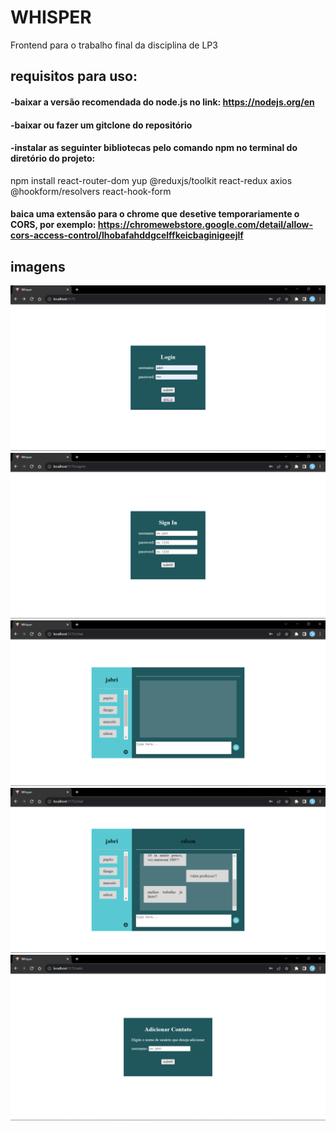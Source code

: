 # WHISPER

Frontend para o trabalho final da disciplina de LP3

## requisitos para uso:

#### -baixar a versão recomendada do node.js no link: https://nodejs.org/en
#### -baixar ou fazer um gitclone do repositório
#### -instalar as seguinter bibliotecas pelo comando npm no terminal do diretório do projeto:
npm install react-router-dom yup @reduxjs/toolkit react-redux axios @hookform/resolvers react-hook-form

#### baica uma extensão para o chrome que desetive temporariamente o CORS, por exemplo: https://chromewebstore.google.com/detail/allow-cors-access-control/lhobafahddgcelffkeicbaginigeejlf

## imagens

![imagem login](./src/assets/login.png)
![imagem login](./src/assets/signin.png)
![imagem login](./src/assets/chat-inicio.png)
![imagem login](./src/assets/chat-edson.png)
![imagem login](./src/assets/add.png)

